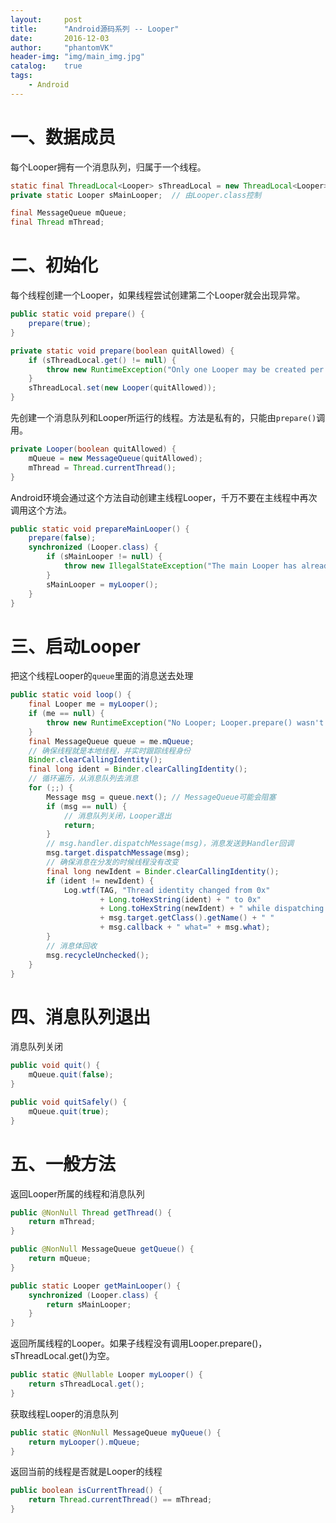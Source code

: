 ```yaml
---
layout:     post
title:      "Android源码系列 -- Looper"
date:       2016-12-03
author:     "phantomVK"
header-img: "img/main_img.jpg"
catalog:    true
tags:
    - Android
---
```


# 一、数据成员 

每个Looper拥有一个消息队列，归属于一个线程。

```java
static final ThreadLocal<Looper> sThreadLocal = new ThreadLocal<Looper>();
private static Looper sMainLooper;  // 由Looper.class控制

final MessageQueue mQueue;
final Thread mThread;
```

# 二、初始化

每个线程创建一个Looper，如果线程尝试创建第二个Looper就会出现异常。

```java
public static void prepare() {
    prepare(true);
}

private static void prepare(boolean quitAllowed) {
    if (sThreadLocal.get() != null) {
        throw new RuntimeException("Only one Looper may be created per thread");
    }
    sThreadLocal.set(new Looper(quitAllowed));
}
```

先创建一个消息队列和Looper所运行的线程。方法是私有的，只能由`prepare()`调用。

```java
private Looper(boolean quitAllowed) {
    mQueue = new MessageQueue(quitAllowed);
    mThread = Thread.currentThread();
}
```

Android环境会通过这个方法自动创建主线程Looper，千万不要在主线程中再次调用这个方法。

```java
public static void prepareMainLooper() {
    prepare(false);
    synchronized (Looper.class) {
        if (sMainLooper != null) {
            throw new IllegalStateException("The main Looper has already been prepared.");
        }
        sMainLooper = myLooper();
    }
}
```

# 三、启动Looper

把这个线程Looper的`queue`里面的消息送去处理

```java
public static void loop() {
    final Looper me = myLooper();
    if (me == null) {
        throw new RuntimeException("No Looper; Looper.prepare() wasn't called on this thread.");
    }
    final MessageQueue queue = me.mQueue;
    // 确保线程就是本地线程，并实时跟踪线程身份
    Binder.clearCallingIdentity();
    final long ident = Binder.clearCallingIdentity();
    // 循环遍历，从消息队列去消息
    for (;;) {
        Message msg = queue.next(); // MessageQueue可能会阻塞
        if (msg == null) {
            // 消息队列关闭，Looper退出
            return;
        }
        // msg.handler.dispatchMessage(msg)，消息发送到Handler回调
        msg.target.dispatchMessage(msg);
        // 确保消息在分发的时候线程没有改变
        final long newIdent = Binder.clearCallingIdentity();
        if (ident != newIdent) {
            Log.wtf(TAG, "Thread identity changed from 0x"
                    + Long.toHexString(ident) + " to 0x"
                    + Long.toHexString(newIdent) + " while dispatching to "
                    + msg.target.getClass().getName() + " "
                    + msg.callback + " what=" + msg.what);
        }
        // 消息体回收
        msg.recycleUnchecked();
    }
}
```


# 四、消息队列退出

消息队列关闭

```java
public void quit() {
    mQueue.quit(false);
}

public void quitSafely() {
    mQueue.quit(true);
}
```


# 五、一般方法

返回Looper所属的线程和消息队列

```java
public @NonNull Thread getThread() {
    return mThread;
}

public @NonNull MessageQueue getQueue() {
    return mQueue;
}

public static Looper getMainLooper() {
    synchronized (Looper.class) {
        return sMainLooper;
    }
}
```

返回所属线程的Looper。如果子线程没有调用Looper.prepare()，sThreadLocal.get()为空。

```java
public static @Nullable Looper myLooper() {
    return sThreadLocal.get();
}
```

获取线程Looper的消息队列

```java
public static @NonNull MessageQueue myQueue() {
    return myLooper().mQueue;
}
```

返回当前的线程是否就是Looper的线程

```java
public boolean isCurrentThread() {
    return Thread.currentThread() == mThread;
}
```


